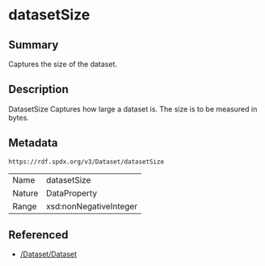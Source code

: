 <!-- Automatically generated by spec-parser v2.0.0 on 2024-01-26T22:18:46.241893+00:00 -->
<!-- SPDX-License-Identifier: Community-Spec-1.0 -->

# datasetSize

## Summary

Captures the size of the dataset.


## Description

DatasetSize Captures how large a dataset is.
The size is to be measured in bytes.


## Metadata

`https://rdf.spdx.org/v3/Dataset/datasetSize`


| | |
|---|---|
| Name | datasetSize |
| Nature | DataProperty |
| Range | xsd:nonNegativeInteger |




## Referenced

- [/Dataset/Dataset](../../Dataset/Classes/Dataset.md)

